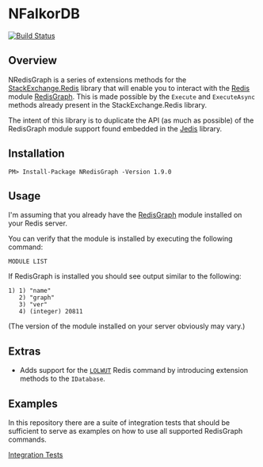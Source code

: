 # NFalkorDB

[![Build Status](https://github.com/tombatron/NRedisGraph/actions/workflows/dotnet.yml/badge.svg)](https://github.com/tombatron/NRedisGraph/actions/workflows/dotnet.yml)

## Overview

NRedisGraph is a series of extensions methods for the [StackExchange.Redis](https://github.com/StackExchange/StackExchange.Redis) library that will enable you to interact with the [Redis](https://redis.io) module [RedisGraph](https://oss.redislabs.com/redisgraph/). This is made possible by the `Execute` and `ExecuteAsync` methods already present in the StackExchange.Redis library.

The intent of this library is to duplicate the API (as much as possible) of the RedisGraph module support found embedded in the [Jedis](https://github.com/xetorthio/jedis) library.

## Installation

`PM> Install-Package NRedisGraph -Version 1.9.0`

## Usage

I'm assuming that you already have the [RedisGraph](https://oss.redislabs.com/redisgraph/) module installed on your Redis server.

You can verify that the module is installed by executing the following command:

`MODULE LIST`

If RedisGraph is installed you should see output similar to the following:

```
1) 1) "name"
   2) "graph"
   3) "ver"
   4) (integer) 20811
```

(The version of the module installed on your server obviously may vary.)

## Extras

* Adds support for the [`LOLWUT`](https://redis.io/commands/lolwut/) Redis command by introducing extension methods to the `IDatabase`.

## Examples

In this repository there are a suite of integration tests that should be sufficient to serve as examples on how to use all supported RedisGraph commands.

[Integration Tests](https://github.com/tombatron/NRedisGraph/blob/master/NRedisGraph.Tests/RedisGraphAPITest.cs)
